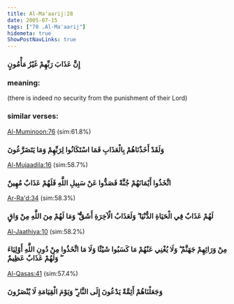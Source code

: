 ```yaml
---
title: Al-Ma'aarij:28
date: 2005-07-15
tags: ["70 .Al-Ma'aarij"]
hidemeta: true 
ShowPostNavLinks: true 
---
```

### إِنَّ عَذَابَ رَبِّهِمْ غَيْرُ مَأْمُونٍ
### meaning: 
(there is indeed no security from the punishment of their Lord)
### similar verses: 

[Al-Muminoon:76](/23/76) (sim:61.8%)

### وَلَقَدْ أَخَذْنَاهُمْ بِالْعَذَابِ فَمَا اسْتَكَانُوا لِرَبِّهِمْ وَمَا يَتَضَرَّعُونَ

[Al-Mujaadila:16](/58/16) (sim:58.7%)

### اتَّخَذُوا أَيْمَانَهُمْ جُنَّةً فَصَدُّوا عَنْ سَبِيلِ اللَّهِ فَلَهُمْ عَذَابٌ مُهِينٌ

[Ar-Ra'd:34](/13/34) (sim:58.3%)

### لَهُمْ عَذَابٌ فِي الْحَيَاةِ الدُّنْيَا ۖ وَلَعَذَابُ الْآخِرَةِ أَشَقُّ ۖ وَمَا لَهُمْ مِنَ اللَّهِ مِنْ وَاقٍ

[Al-Jaathiya:10](/45/10) (sim:58.2%)

### مِنْ وَرَائِهِمْ جَهَنَّمُ ۖ وَلَا يُغْنِي عَنْهُمْ مَا كَسَبُوا شَيْئًا وَلَا مَا اتَّخَذُوا مِنْ دُونِ اللَّهِ أَوْلِيَاءَ ۖ وَلَهُمْ عَذَابٌ عَظِيمٌ

[Al-Qasas:41](/28/41) (sim:57.4%)

### وَجَعَلْنَاهُمْ أَئِمَّةً يَدْعُونَ إِلَى النَّارِ ۖ وَيَوْمَ الْقِيَامَةِ لَا يُنْصَرُونَ
